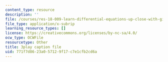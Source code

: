 ```yaml
---
content_type: resource
description: ''
file: /courses/res-18-009-learn-differential-equations-up-close-with-gilbert-strang-and-cleve-moler-fall-2015/771f7d8623a057129f17c7e1cfb2cd6a_mBcLRGuAFUk.vtt
file_type: application/x-subrip
learning_resource_types: []
license: https://creativecommons.org/licenses/by-nc-sa/4.0/
ocw_type: OCWFile
resourcetype: Other
title: 3play caption file
uid: 771f7d86-23a0-5712-9f17-c7e1cfb2cd6a
---
```

